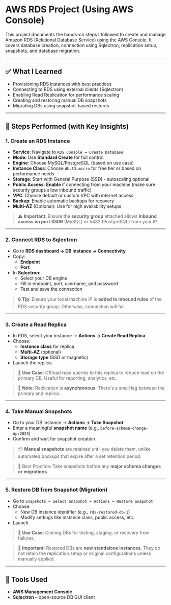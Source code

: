 # AWS RDS Project (Using AWS Console)

This project documents the hands-on steps I followed to create and manage Amazon RDS (Relational Database Service) using the AWS Console. It covers database creation, connection using Sqlectron, replication setup, snapshots, and database migration.

---

## ✅ What I Learned

- Provisioning RDS instances with best practices
- Connecting to RDS using external clients (Sqlectron)
- Enabling Read Replication for performance scaling
- Creating and restoring manual DB snapshots
- Migrating DBs using snapshot-based restores

---

## 🔧 Steps Performed (with Key Insights)

### 1. **Create an RDS Instance**
- **Service**: Navigate to `RDS Console → Create Database`
- **Mode**: Use **Standard Create** for full control
- **Engine**: Choose MySQL/PostgreSQL (based on use case)
- **Instance Class**: Choose `db.t3.micro` for free tier or based on performance needs
- **Storage**: Start with General Purpose (SSD) - autoscaling optional
- **Public Access**: **Enable** if connecting from your machine (make sure security groups allow inbound traffic)
- **VPC**: Choose default or custom VPC with internet access
- **Backup**: Enable automatic backups for recovery
- **Multi-AZ** (Optional): Use for high availability setups

> ⚠️ **Important**: Ensure the **security group** attached allows **inbound access on port 3306** (MySQL) or 5432 (PostgreSQL) from your IP.

---

### 2. **Connect RDS to Sqlectron**
- Go to **RDS dashboard → DB instance → Connectivity**
- Copy:
  - **Endpoint**
  - **Port**
- In **Sqlectron**:
  - Select your DB engine
  - Fill in endpoint, port, username, and password
  - Test and save the connection

> 🔒 **Tip**: Ensure your local machine IP is **added to inbound rules** of the RDS security group. Otherwise, connection will fail.

---

### 3. **Create a Read Replica**
- In RDS, select your instance → **Actions → Create Read Replica**
- Choose:
  - **Instance class** for replica
  - **Multi-AZ** (optional)
  - **Storage type** (SSD or magnetic)
- Launch the replica

> 📌 **Use Case**: Offload read queries to this replica to reduce load on the primary DB. Useful for reporting, analytics, etc.

> 🔁 **Note**: Replication is **asynchronous**. There's a small lag between the primary and replica.

---

### 4. **Take Manual Snapshots**
- Go to your DB instance → **Actions → Take Snapshot**
- Enter a meaningful **snapshot name** (e.g., `before-schema-change-Apr2025`)
- Confirm and wait for snapshot creation

> 📦 **Manual snapshots** are retained until you delete them, unlike automated backups that expire after a set retention period.

> 📍 Best Practice: Take snapshots before any **major schema changes or migrations**.

---

### 5. **Restore DB from Snapshot (Migration)**
- Go to `Snapshots → Select Snapshot → Actions → Restore Snapshot`
- Choose:
  - New DB instance identifier (e.g., `rds-restored-db-1`)
  - Modify settings like instance class, public access, etc.
- Launch

> 🔄 **Use Case**: Cloning DBs for testing, staging, or recovery from failures.

> 🧠 **Important**: Restored DBs are **new standalone instances**. They do not retain the replication setup or original configurations unless manually applied.

---

## 📘 Tools Used
- **AWS Management Console**
- **Sqlectron** – open-source DB GUI client



